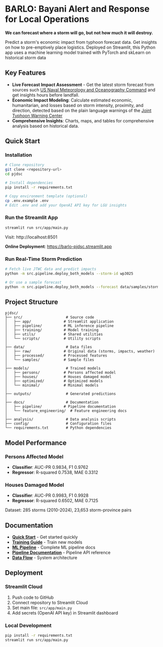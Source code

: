 # BARLO: Bayani Alert and Response for Local Operations

**We can forecast where a storm will go, but not how much it will destroy.**

Predict a storm's economic impact from typhoon forecast data. Get insights on how to pre-emptively place logistics. 
Deployed on Streamlit, this Python app uses a machine learning model trained with PyTorch and skLearn on historical storm data

## Key Features

- **Live Forecast Impact Assessment** - Get the latest storm forecast from sources such [US Naval Meteorology and Oceanography Command](https://www.metoc.navy.mil/) and get insights hours before landfall.
- **Economic Impact Modeling**: Calculate estimated economic, humanitarian, and  losses based on storm intensity, proximity, and direction, detected based on the plain language warnings of the [Joint Typhoon Warning Center](https://www.metoc.navy.mil/jtwc/jtwc.html)
- **Comprehensive Insights**: Charts, maps, and tables for comprehensive analysis based on historical data.

## Quick Start

### Installation

```bash
# Clone repository
git clone <repository-url>
cd pjdsc

# Install dependencies
pip install -r requirements.txt

# Copy environment template (optional)
cp .env.example .env
# Edit .env and add your OpenAI API key for LGU insights
```

### Run the Streamlit App

```bash
streamlit run src/app/main.py
```

Visit: http://localhost:8501

**Online Deployment**: https://barlo-pjdsc.streamlit.app

### Run Real-Time Storm Prediction

```bash
# Fetch live JTWC data and predict impacts
python -m src.pipeline.deploy_both_models --storm-id wp3025

# Or use a sample forecast
python -m src.pipeline.deploy_both_models --forecast data/samples/storm_forecast.txt
```

## Project Structure

```
pjdsc/
├── src/                    # Source code
│   ├── app/               # Streamlit application
│   ├── pipeline/          # ML inference pipeline
│   ├── training/          # Model training
│   ├── utils/             # Shared utilities
│   └── scripts/           # Utility scripts
│
├── data/                   # Data files
│   ├── raw/               # Original data (storms, impacts, weather)
│   ├── processed/         # Processed features
│   └── samples/           # Sample files
│
├── models/                 # Trained models
│   ├── persons/           # Persons affected model
│   ├── houses/            # Houses damaged model
│   ├── optimized/         # Optimized models
│   └── minimal/           # Minimal models
│
├── outputs/                # Generated predictions
│
├── docs/                   # Documentation
│   ├── pipeline/          # Pipeline documentation
│   └── feature_engineering/  # Feature engineering docs
│
├── analysis/               # Data analysis scripts
├── config/                 # Configuration files
└── requirements.txt        # Python dependencies
```

## Model Performance

### Persons Affected Model
- **Classifier**: AUC-PR 0.9834, F1 0.9762
- **Regressor**: R-squared 0.7538, MAE 0.3312

### Houses Damaged Model
- **Classifier**: AUC-PR 0.9983, F1 0.9928
- **Regressor**: R-squared 0.6502, MAE 0.7125

Dataset: 285 storms (2010-2024), 23,653 storm-province pairs

## Documentation

- **[Quick Start](docs/QUICK_START.md)** - Get started quickly
- **[Training Guide](docs/TRAINING_GUIDE.md)** - Train new models
- **[ML Pipeline](docs/ML_PIPELINE_README.md)** - Complete ML pipeline docs
- **[Pipeline Documentation](docs/pipeline/README.md)** - Pipeline API reference
- **[Data Flow](docs/DATA_FLOW_DIAGRAM.md)** - System architecture

## Deployment

### Streamlit Cloud

1. Push code to GitHub
2. Connect repository to Streamlit Cloud
3. Set main file: `src/app/main.py`
4. Add secrets (OpenAI API key) in Streamlit dashboard

### Local Development

```bash
pip install -r requirements.txt
streamlit run src/app/main.py
```
